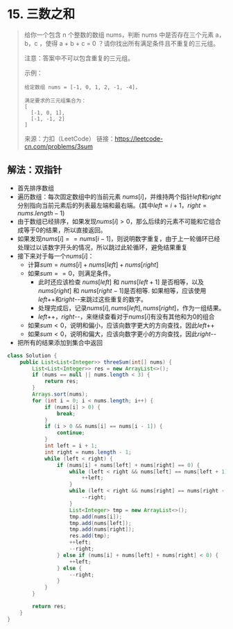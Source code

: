 # 15. 三数之和

> 给你一个包含 n 个整数的数组 nums，判断 nums 中是否存在三个元素 a，b，c ，使得 a + b + c = 0 ？请你找出所有满足条件且不重复的三元组。
>
> 注意：答案中不可以包含重复的三元组。
>
> 示例：
>
> ```
> 给定数组 nums = [-1, 0, 1, 2, -1, -4]，
> 
> 满足要求的三元组集合为：
> [
>   [-1, 0, 1],
>   [-1, -1, 2]
> ]
> ```
>
> 来源：力扣（LeetCode）
> 链接：https://leetcode-cn.com/problems/3sum



## 解法：双指针

- 首先排序数组
- 遍历数组：每次固定数组中的当前元素 $nums[i]$，并维持两个指针$left$和$right$分别指向当前元素后的列表最左端和最右端。(其中$left=i+1$，$right=nums.length-1$)
- 由于数组已经排序，如果发现$nums[i]>0$，那么后续的元素不可能和它组合成等于0的结果，所以直接返回。
- 如果发现$nums[i]==nums[i-1]$，则说明数字重复，由于上一轮循环已经处理过以该数字开头的情况，所以跳过此轮循环，避免结果重复
- 接下来对于每一个$nums[i]$：
  - 计算$sum=nums[i]+nums[left]+nums[right]$
  - 如果$sum==0$，则满足条件。
    - 此时还应该检查
      $nums[left]$ 和 $nums[left+1]$ 是否相等，以及
      $nums[right]$ 和 $ nums[right-1]$是否相等.
      如果相等，应该使用$left$++和$right$--来跳过这些重复的数字。
    - 处理完成后，记录$nums[i], nums[left], nums[right]$，作为一组结果。
    - $left$++，$right$--，来继续查看对于$nums[i]$有没有其他和为0的组合
  - 如果$sum<0$，说明和偏小，应该向数字更大的方向查找，因此$left$++
  - 如果$sum<0$，说明和偏大，应该向数字更小的方向查找，因此$right$--
- 把所有的结果添加到集合中返回



```java
class Solution {
    public List<List<Integer>> threeSum(int[] nums) {
        List<List<Integer>> res = new ArrayList<>();
        if (nums == null || nums.length < 3) {
            return res;
        }
        Arrays.sort(nums);
        for (int i = 0; i < nums.length; i++) {
            if (nums[i] > 0) {
                break;
            }
            if (i > 0 && nums[i] == nums[i - 1]) {
                continue;
            }
            int left = i + 1;
            int right = nums.length - 1;
            while (left < right) {
                if (nums[i] + nums[left] + nums[right] == 0) {
                    while (left < right && nums[left] == nums[left + 1]) {
                        ++left;
                    }
                    while (left < right && nums[right] == nums[right - 1]) {
                        --right;
                    }
                    List<Integer> tmp = new ArrayList<>();
                    tmp.add(nums[i]);
                    tmp.add(nums[left]);
                    tmp.add(nums[right]);
                    res.add(tmp);
                    ++left;
                    --right;
                } else if (nums[i] + nums[left] + nums[right] < 0) {
                    ++left;
                } else {
                    --right;
                }
            }
        }

        return res;
    }
}
```




